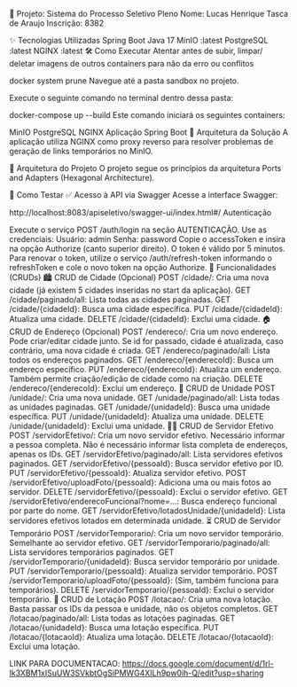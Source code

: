 🧩 Projeto: Sistema do Processo Seletivo Pleno
Nome: Lucas Henrique Tasca de Araujo
Inscrição: 8382

✨ Tecnologias Utilizadas
Spring Boot
Java 17
MinIO :latest
PostgreSQL :latest
NGINX :latest
🛠️ Como Executar
Atentar antes de subir, limpar/ deletar imagens de outros containers para não da erro ou conflitos

docker system prune 
Navegue até a pasta sandbox no projeto.

Execute o seguinte comando no terminal dentro dessa pasta:

docker-compose up --build
Este comando iniciará os seguintes containers:

MinIO
PostgreSQL
NGINX
Aplicação Spring Boot
🧱 Arquitetura da Solução
A aplicação utiliza NGINX como proxy reverso para resolver problemas de geração de links temporários no MinIO.

🧩 Arquitetura do Projeto
O projeto segue os princípios da arquitetura Ports and Adapters (Hexagonal Architecture).

🧪 Como Testar
✅ Acesso à API via Swagger
Acesse a interface Swagger:

http://localhost:8083/apiseletivo/swagger-ui/index.html#/
Autenticação

Execute o serviço POST /auth/login na seção AUTENTICAÇÃO.
Use as credenciais:
Usuário: admin
Senha: password
Copie o accessToken e insira na opção Authorize (canto superior direito).
O token é válido por 5 minutos.
Para renovar o token, utilize o serviço /auth/refresh-token informando o refreshToken e cole o novo token na opção Authorize.
🔄 Funcionalidades (CRUDs)
🏙️ CRUD de Cidade (Opcional)
POST /cidade/: Cria uma nova cidade (já existem 5 cidades inseridas no start da aplicação).
GET /cidade/paginado/all: Lista todas as cidades paginadas.
GET /cidade/{cidadeId}: Busca uma cidade específica.
PUT /cidade/{cidadeId}: Atualiza uma cidade.
DELETE /cidade/{cidadeId}: Exclui uma cidade.
🏠 CRUD de Endereço (Opcional)
POST /endereco/: Cria um novo endereço.
Pode criar/editar cidade junto. Se id for passado, cidade é atualizada, caso contrário, uma nova cidade é criada.
GET /endereco/paginado/all: Lista todos os endereços paginados.
GET /endereco/{enderecoId}: Busca um endereço específico.
PUT /endereco/{enderecoId}: Atualiza um endereço.
Também permite criação/edição de cidade como na criação.
DELETE /endereco/{enderecoId}: Exclui um endereço.
🏢 CRUD de Unidade
POST /unidade/: Cria uma nova unidade.
GET /unidade/paginado/all: Lista todas as unidades paginadas.
GET /unidade/{unidadeId}: Busca uma unidade específica.
PUT /unidade/{unidadeId}: Atualiza uma unidade.
DELETE /unidade/{unidadeId}: Exclui uma unidade.
👨‍💼 CRUD de Servidor Efetivo
POST /servidorEfetivo/: Cria um novo servidor efetivo.
Necessário informar a pessoa completa.
Não é necessário informar lista completa de endereços, apenas os IDs.
GET /servidorEfetivo/paginado/all: Lista servidores efetivos paginados.
GET /servidorEfetivo/{pessoaId}: Busca servidor efetivo por ID.
PUT /servidorEfetivo/{pessoaId}: Atualiza servidor efetivo.
POST /servidorEfetivo/uploadFoto/{pessoaId}: Adiciona uma ou mais fotos ao servidor.
DELETE /servidorEfetivo/{pessoaId}: Exclui o servidor efetivo.
GET /servidorEfetivo/enderecoFuncional?nome=...: Busca endereço funcional por parte do nome.
GET /servidorEfetivo/lotadosUnidade/{unidadeId}: Lista servidores efetivos lotados em determinada unidade.
⏳ CRUD de Servidor Temporário
POST /servidorTemporario/: Cria um novo servidor temporário.
Semelhante ao servidor efetivo.
GET /servidorTemporario/paginado/all: Lista servidores temporários paginados.
GET /servidorTemporario/{unidadeId}: Busca servidor temporário por unidade.
PUT /servidorTemporario/{pessoaId}: Atualiza servidor temporário.
POST /servidorTemporario/uploadFoto/{pessoaId}: (Sim, também funciona para temporários).
DELETE /servidorTemporario/{pessoaId}: Exclui o servidor temporário.
🧷 CRUD de Lotação
POST /lotacao/: Cria uma nova lotação.
Basta passar os IDs da pessoa e unidade, não os objetos completos.
GET /lotacao/paginado/all: Lista todas as lotações paginadas.
GET /lotacao/{unidadeId}: Busca uma lotação específica.
PUT /lotacao/{lotacaoId}: Atualiza uma lotação.
DELETE /lotacao/{lotacaoId}: Exclui uma lotação.

LINK PARA DOCUMENTACAO: https://docs.google.com/document/d/1rl-Ik3XBM1xISuUW3SVkbtOgSiPMWG4XILh9pw0ih-Q/edit?usp=sharing

